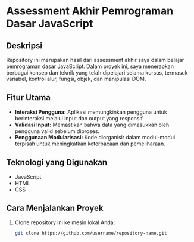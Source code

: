 # Assessment Akhir Pemrograman Dasar JavaScript

## Deskripsi

Repository ini merupakan hasil dari assessment akhir saya dalam belajar pemrograman dasar JavaScript. Dalam proyek ini, saya menerapkan berbagai konsep dan teknik yang telah dipelajari selama kursus, termasuk variabel, kontrol alur, fungsi, objek, dan manipulasi DOM.

## Fitur Utama

- **Interaksi Pengguna:** Aplikasi memungkinkan pengguna untuk berinteraksi melalui input dan output yang responsif.
- **Validasi Input:** Memastikan bahwa data yang dimasukkan oleh pengguna valid sebelum diproses.
- **Penggunaan Modularisasi:** Kode diorganisir dalam modul-modul terpisah untuk meningkatkan keterbacaan dan pemeliharaan.

## Teknologi yang Digunakan

- JavaScript
- HTML
- CSS

## Cara Menjalankan Proyek

1. Clone repository ini ke mesin lokal Anda:
   ```bash
   git clone https://github.com/username/repository-name.git
